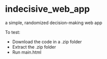 # indecisive_web_app
a simple, randomized decision-making web app

To test:
- Download the code in a .zip folder
- Extract the .zip folder
- Run main.html
